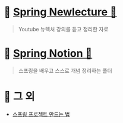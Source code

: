 
# 🎈 [Spring Newlecture 📁](01.spring-newlec)
> Youtube 뉴렉처 강의를 듣고 정리한 자료

# 🎈 [Spring Notion 📁](02.spring_notion)
> 스프링을 배우고 스스로 개념 정리하는 폴더


# 🎈 그 외
- [스프링 프로젝트 만드는 법](Spring프로젝트만들기.md)